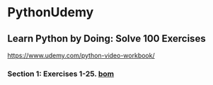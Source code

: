 # PythonUdemy
## Learn Python by Doing: Solve 100 Exercises
https://www.udemy.com/python-video-workbook/
### Section 1: Exercises 1-25. [bom](/Section1)
